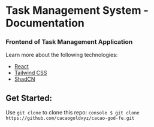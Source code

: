 # Task Management System - Documentation

### Frontend of Task Management Application
Learn more about the following technologies:
- [React](https://react.dev/)
- [Tailwind CSS](https://tailwindcss.com/docs/installation/using-vite)
- [ShadCN](https://ui.shadcn.com/)

## Get Started:
Use `git clone` to clone this repo:
``console
$ git clone https://github.com/cacaogoldxyz/cacao-god-fe.git
``
